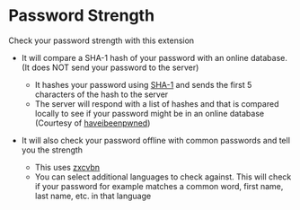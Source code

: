 # Password Strength

Check your password strength with this extension

- It will compare a SHA-1 hash of your password with an online database. (It does NOT send your password to the server)
  - It hashes your password using [SHA-1](https://www.wikiwand.com/en/articles/SHA-1) and sends the first 5 characters of the hash to the server
  - The server will respond with a list of hashes and that is compared locally to see if your password might be in an online database (Courtesy of [haveibeenpwned](https://haveibeenpwned.com/Passwords))

- It will also check your password offline with common passwords and tell you the strength
  - This uses [zxcvbn](https://zxcvbn-ts.github.io/zxcvbn/)
  - You can select additional languages to check against. This will check if your password for example matches a common word, first name, last name, etc. in that language
